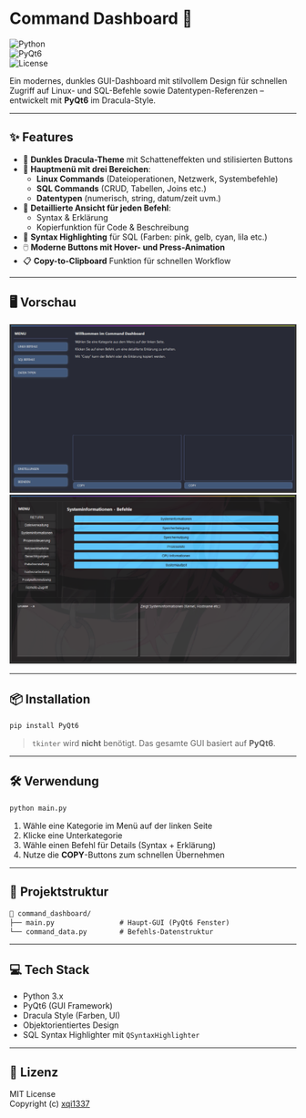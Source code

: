 # Command Dashboard 🚀

![Python](https://img.shields.io/badge/python-3.x-blue.svg)  
![PyQt6](https://img.shields.io/badge/GUI-PyQt6-purple.svg)  
![License](https://img.shields.io/badge/license-MIT-orange.svg)

Ein modernes, dunkles GUI-Dashboard mit stilvollem Design für schnellen Zugriff auf Linux- und SQL-Befehle sowie Datentypen-Referenzen – entwickelt mit **PyQt6** im Dracula-Style.

---

## ✨ Features

- 🎨 **Dunkles Dracula-Theme** mit Schatteneffekten und stilisierten Buttons
- 🧭 **Hauptmenü mit drei Bereichen**:
  - **Linux Commands** (Dateioperationen, Netzwerk, Systembefehle)
  - **SQL Commands** (CRUD, Tabellen, Joins etc.)
  - **Datentypen** (numerisch, string, datum/zeit uvm.)
- 🧠 **Detaillierte Ansicht für jeden Befehl**:
  - Syntax & Erklärung
  - Kopierfunktion für Code & Beschreibung
- 🧵 **Syntax Highlighting** für SQL (Farben: pink, gelb, cyan, lila etc.)
- 🖱️ **Moderne Buttons mit Hover- und Press-Animation**
- 📋 **Copy-to-Clipboard** Funktion für schnellen Workflow

---

## 🖥️ Vorschau

![Screenshot](./screenshot.png)  
![Screenshot](./screenshot1.png)

---

## 📦 Installation

```bash
pip install PyQt6
```

> `tkinter` wird **nicht** benötigt. Das gesamte GUI basiert auf **PyQt6**.

---

## 🛠️ Verwendung

```bash
python main.py
```

1. Wähle eine Kategorie im Menü auf der linken Seite
2. Klicke eine Unterkategorie
3. Wähle einen Befehl für Details (Syntax + Erklärung)
4. Nutze die **COPY**-Buttons zum schnellen Übernehmen

---

## 🧱 Projektstruktur

```text
📁 command_dashboard/
├── main.py                # Haupt-GUI (PyQt6 Fenster)
└── command_data.py        # Befehls-Datenstruktur
```

---

## 💻 Tech Stack

- Python 3.x
- PyQt6 (GUI Framework)
- Dracula Style (Farben, UI)
- Objektorientiertes Design
- SQL Syntax Highlighter mit `QSyntaxHighlighter`

---

## 📜 Lizenz

MIT License  
Copyright (c) [xqi1337](https://github.com/xqi1337)
